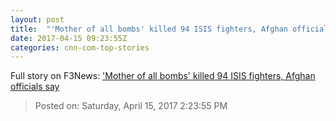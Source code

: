 ```yaml
---
layout: post
title:  "'Mother of all bombs' killed 94 ISIS fighters, Afghan officials say"
date: 2017-04-15 09:23:55Z
categories: cnn-com-top-stories
---
```





Full story on F3News: ['Mother of all bombs' killed 94 ISIS fighters, Afghan officials say](http://www.f3nws.com/n/fRmGK)

> Posted on: Saturday, April 15, 2017 2:23:55 PM
